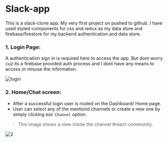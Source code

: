 # Slack-app
  This is a slack-clone app. My very first project on pushed to github.
  I have used styled-components for css and redux as my data store and firebase/firestore for my backend authentication and data store.

### 1. Login Page:
A authentication sign in is required here to access the app. But dont worry cuz its a firebase provided auth process and I dont have any means to access or misuse the information.

![login](https://user-images.githubusercontent.com/76589507/114580354-677cde80-9c9c-11eb-8ba9-d96b6c1ea4b6.PNG)

### 2. Home/Chat screen:
 - After a successful login user is routed on the Dashboard/ Home page.
 - User can select any of the mentiond channels or create a new one by simply clicking `Add Channel` option.
 
  > This image shows a view inside the channel #react-community.
  
![2](https://user-images.githubusercontent.com/76589507/114580588-9a26d700-9c9c-11eb-90ab-a2d097352346.PNG)
